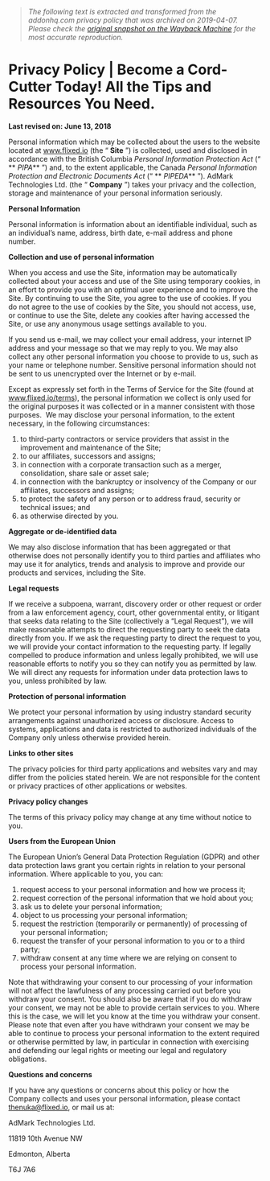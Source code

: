 > *The following text is extracted and transformed from the addonhq.com privacy policy that was archived on 2019-04-07. Please check the [original snapshot on the Wayback Machine](https://web.archive.org/web/20190407221114id_/https%3A//flixed.io/privacy) for the most accurate reproduction.*

# Privacy Policy | Become a Cord-Cutter Today! All the Tips and Resources You Need.

**Last revised on: June 13, 2018**

Personal information which may be collected about the users to the website located at www.flixed.io (the “ **Site** ”) is collected, used and disclosed in accordance with the British Columbia _Personal Information Protection Act_ (“ ** _PIPA_** ”) and, to the extent applicable, the Canada _Personal Information Protection and Electronic Documents Act_ (“ ** _PIPEDA_** ”). AdMark Technologies Ltd. (the “ **Company** ”) takes your privacy and the collection, storage and maintenance of your personal information seriously.

**Personal Information**

Personal information is information about an identifiable individual, such as an individual’s name, address, birth date, e-mail address and phone number.

**Collection and use of personal information**

When you access and use the Site, information may be automatically collected about your access and use of the Site using temporary cookies, in an effort to provide you with an optimal user experience and to improve the Site. By continuing to use the Site, you agree to the use of cookies. If you do not agree to the use of cookies by the Site, you should not access, use, or continue to use the Site, delete any cookies after having accessed the Site, or use any anonymous usage settings available to you.

If you send us e-mail, we may collect your email address, your internet IP address and your message so that we may reply to you. We may also collect any other personal information you choose to provide to us, such as your name or telephone number. Sensitive personal information should not be sent to us unencrypted over the Internet or by e-mail.

Except as expressly set forth in the Terms of Service for the Site (found at www.flixed.io/terms), the personal information we collect is only used for the original purposes it was collected or in a manner consistent with those purposes.  We may disclose your personal information, to the extent necessary, in the following circumstances:

  1. to third-party contractors or service providers that assist in the improvement and maintenance of the Site;
  2. to our affiliates, successors and assigns;
  3. in connection with a corporate transaction such as a merger, consolidation, share sale or asset sale;
  4. in connection with the bankruptcy or insolvency of the Company or our affiliates, successors and assigns;
  5. to protect the safety of any person or to address fraud, security or technical issues; and
  6. as otherwise directed by you.



**Aggregate or de-identified data**

We may also disclose information that has been aggregated or that otherwise does not personally identify you to third parties and affiliates who may use it for analytics, trends and analysis to improve and provide our products and services, including the Site.

**Legal requests**

If we receive a subpoena, warrant, discovery order or other request or order from a law enforcement agency, court, other governmental entity, or litigant that seeks data relating to the Site (collectively a “Legal Request”), we will make reasonable attempts to direct the requesting party to seek the data directly from you. If we ask the requesting party to direct the request to you, we will provide your contact information to the requesting party. If legally compelled to produce information and unless legally prohibited, we will use reasonable efforts to notify you so they can notify you as permitted by law. We will direct any requests for information under data protection laws to you, unless prohibited by law.

**Protection of personal information**

We protect your personal information by using industry standard security arrangements against unauthorized access or disclosure. Access to systems, applications and data is restricted to authorized individuals of the Company only unless otherwise provided herein.

**Links to other sites**

The privacy policies for third party applications and websites vary and may differ from the policies stated herein. We are not responsible for the content or privacy practices of other applications or websites.

**Privacy policy changes**

The terms of this privacy policy may change at any time without notice to you.

**Users from the European Union**

The European Union’s General Data Protection Regulation (GDPR) and other data protection laws grant you certain rights in relation to your personal information. Where applicable to you, you can:

  1. request access to your personal information and how we process it;
  2. request correction of the personal information that we hold about you;
  3. ask us to delete your personal information;
  4. object to us processing your personal information;
  5. request the restriction (temporarily or permanently) of processing of your personal information;
  6. request the transfer of your personal information to you or to a third party;
  7. withdraw consent at any time where we are relying on consent to process your personal information.



Note that withdrawing your consent to our processing of your information will not affect the lawfulness of any processing carried out before you withdraw your consent. You should also be aware that if you do withdraw your consent, we may not be able to provide certain services to you. Where this is the case, we will let you know at the time you withdraw your consent. Please note that even after you have withdrawn your consent we may be able to continue to process your personal information to the extent required or otherwise permitted by law, in particular in connection with exercising and defending our legal rights or meeting our legal and regulatory obligations.

**Questions and concerns**

If you have any questions or concerns about this policy or how the Company collects and uses your personal information, please contact thenuka@flixed.io, or mail us at:

AdMark Technologies Ltd.

11819 10th Avenue NW

Edmonton, Alberta

T6J 7A6
